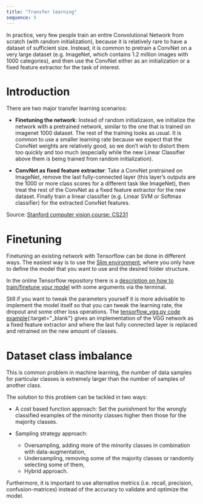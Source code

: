 ```yaml
---
title: "Transfer learning"
sequence: 5
---
```


In practice, very few people train an entire Convolutional Network from scratch (with random initialization), because it is relatively rare to have a dataset of sufficient size. Instead, it is common to pretrain a ConvNet on a very large dataset (e.g. ImageNet, which contains 1.2 million images with 1000 categories), and then use the ConvNet either as an initialization or a fixed feature extractor for the task of interest.


# Introduction

There are two major transfer learning scenarios:

- **Finetuning the network**: Instead of random initializaion, we initialize the network with a pretrained network, similar to the one that is trained on imagenet 1000 dataset. The rest of the training looks as usual. It is common to use a smaller learning rate because we expect that the ConvNet weights are relatively good, so we don’t wish to distort them too quickly and too much (especially while the new Linear Classifier above them is being trained from random initialization).


- **ConvNet as fixed feature extractor**: Take a ConvNet pretrained on ImageNet, remove the last fully-connected layer (this layer’s outputs are the 1000 or more class scores for a different task like ImageNet), then treat the rest of the ConvNet as a fixed feature extractor for the new dataset. Finally train a linear classifier (e.g. Linear SVM or Softmax classifier) for the extracted ConvNet features.

Source: [Stanford computer vision course: CS231](http://cs231n.github.io/transfer-learning/)

# Finetuning
Finetuning an existing network with Tensorflow can be done in different ways. The easiest way is to use the [Slim environment](https://github.com/tensorflow/models/tree/master/slim#Pretrained), where you only have to define the model that you want to use and the desired folder structure. 

In the online Tensorflow repository there is a [description on how to train/finetune your model](https://github.com/tensorflow/models/tree/master/slim#Tuning) with some arguments via the terminal.

Still if you want to tweak the parameters yourself it is more advisable to implement the model itself so that you can tweak the learning rate, the dropout and some other loss operations. 
The [tensorflow_vgg.py code example](../../code/tensorflow_vgg.py){:target="_blank"} gives an implementation of the VGG network as a fixed feature extractor and where the last fully connected layer is replaced and retrained on the new amount of classes.

# Dataset class imbalance
This is common problem in machine learning, the number of data samples for particular classes is extremely larger than the number of samples of another class. 

The solution to this problem can be tackled in two ways:

- A cost based function approach:
Set the punishment for the wrongly classified examples of the minority classes higher then those for the majority classes.

- Sampling strategy approach:
    - Oversampling, adding more of the minority classes in combination with data-augmentation,
    - Undersampling,  removing some of the majority classes or randomly selecting some of them,
    - Hybrid approach.

Furthermore, it is important to use alternative metrics (i.e. recall, precision, confusion-matrices) instead of the accuracy to validate and optimize the model. 
